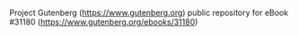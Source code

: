 Project Gutenberg (https://www.gutenberg.org) public repository for eBook #31180 (https://www.gutenberg.org/ebooks/31180)
